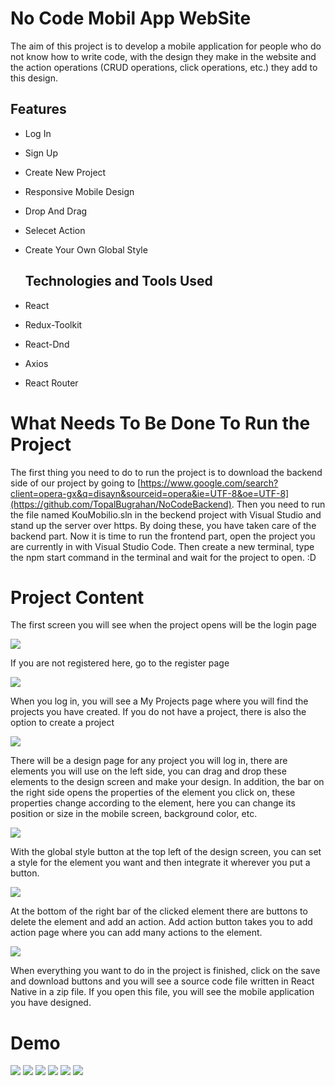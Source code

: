 # No Code Mobil App WebSite

The aim of this project is to develop a mobile application for people who do not know how to write code, with the design they make in the website and the action operations (CRUD operations, click operations, etc.) they add to this design.

## Features

- Log In 
- Sign Up
- Create New Project
- Responsive Mobile Design
- Drop And Drag
- Selecet Action
- Create Your Own Global Style

  ## Technologies and Tools Used
  
- React
- Redux-Toolkit
- React-Dnd
- Axios
- React Router
  
# What Needs To Be Done To Run the Project

The first thing you need to do to run the project is to download the backend side of our project by going to [https://www.google.com/search?client=opera-gx&q=disayn&sourceid=opera&ie=UTF-8&oe=UTF-8](https://github.com/TopalBugrahan/NoCodeBackend). Then you need to run the file named KouMobilio.sln in the beckend project with Visual Studio and stand up the server over https. 
By doing these, you have taken care of the backend part. Now it is time to run the frontend part, open the project you are currently in with Visual Studio Code. Then create a new terminal, type the npm start command in the terminal and wait for the project to open. :D 
  
# Project Content

The first screen you will see when the project opens will be the login page 

<img src="https://github.com/TopalBugrahan/NoCodeApp/assets/76047788/05fa68bf-5915-447f-8482-6f661b11997c"/>


If you are not registered here, go to the register page

<img src="https://github.com/TopalBugrahan/NoCodeApp/assets/76047788/c0951dbc-93f1-4799-8d45-d5a5ab7e305c"/>

When you log in, you will see a My Projects page where you will find the projects you have created. If you do not have a project, there is also the option to create a project

<img src="https://github.com/TopalBugrahan/NoCodeApp/assets/76047788/5350e95d-0d15-4560-808d-e3f240b40692"/>


There will be a design page for any project you will log in, there are elements you will use on the left side, you can drag and drop these elements to the design screen and make your design. In addition, the bar on the right side opens the properties of the element you click on, these properties change according to the element, here you can change its position or size in the mobile screen, background color, etc.

<img src="https://github.com/TopalBugrahan/NoCodeApp/assets/76047788/d542c1dd-5772-4a2e-8b67-ca1dbad525a0"/>


With the global style button at the top left of the design screen, you can set a style for the element you want and then integrate it wherever you put a button.

<img src="https://github.com/TopalBugrahan/NoCodeApp/assets/76047788/0b37c852-72ed-4f12-a2a2-12c7fb31d1ca"/>

At the bottom of the right bar of the clicked element there are buttons to delete the element and add an action. Add action button takes you to add action page where you can add many actions to the element.

<img src="https://github.com/TopalBugrahan/NoCodeApp/assets/76047788/49c0e0c7-2b2f-4409-bd71-3b54f5edc4d0"/>


When everything you want to do in the project is finished, click on the save and download buttons and you will see a source code file written in React Native in a zip file. If you open this file, you will see the mobile application you have designed.



# Demo 

<img src="https://github.com/TopalBugrahan/NoCodeApp/assets/76047788/0f24bfd5-ec1b-44fe-9c01-f89eecd3cff2"/>



<img src="https://github.com/TopalBugrahan/NoCodeApp/assets/76047788/70531d58-627e-4b3a-899f-14a578b0d014"/>



<img src="https://github.com/TopalBugrahan/NoCodeApp/assets/76047788/f93ca016-c1e2-432f-8e97-d221d4bea86c"/>



<img src="https://github.com/TopalBugrahan/NoCodeApp/assets/76047788/678f0d10-b1e8-4957-bed6-217a7d03dc87"/>



<img src="https://github.com/TopalBugrahan/NoCodeApp/assets/76047788/a1ed46aa-76d3-4b6b-ab14-08720bd4d2aa"/>



<img src="https://github.com/TopalBugrahan/NoCodeApp/assets/76047788/c7d81de0-c1cd-4031-ab9d-140057d99f6f"/>












